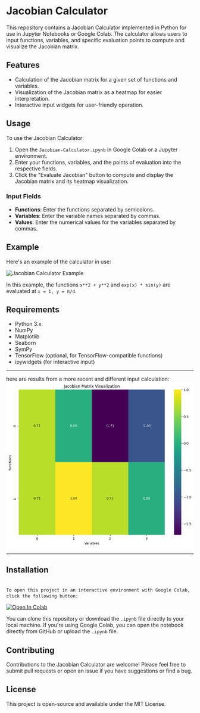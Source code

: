 # Jacobian Calculator

This repository contains a Jacobian Calculator implemented in Python for use in Jupyter Notebooks or Google Colab. The calculator allows users to input functions, variables, and specific evaluation points to compute and visualize the Jacobian matrix.

## Features

- Calculation of the Jacobian matrix for a given set of functions and variables.
- Visualization of the Jacobian matrix as a heatmap for easier interpretation.
- Interactive input widgets for user-friendly operation.

## Usage

To use the Jacobian Calculator:

1. Open the `Jacobian-Calculator.ipynb` in Google Colab or a Jupyter environment.
2. Enter your functions, variables, and the points of evaluation into the respective fields.
3. Click the "Evaluate Jacobian" button to compute and display the Jacobian matrix and its heatmap visualization.

### Input Fields

- **Functions**: Enter the functions separated by semicolons.
- **Variables**: Enter the variable names separated by commas.
- **Values**: Enter the numerical values for the variables separated by commas.

## Example

Here's an example of the calculator in use:

![Jacobian Calculator Example](IMG_5541.jpg)

In this example, the functions `x**2 + y**2` and `exp(x) * sin(y)` are evaluated at `x = 1, y = π/4`.

## Requirements

- Python 3.x
- NumPy
- Matplotlib
- Seaborn
- SymPy
- TensorFlow (optional, for TensorFlow-compatible functions)
- ipywidgets (for interactive input)
___
here are results from a more recent and different input calculation:
![random_results](https://github.com/LoQiseaking69/Jacobian-calculator/blob/main/IMG_1080.png)
___

## Installation

```

To open this project in an interactive environment with Google Colab, click the following button:
```
[![Open In Colab](https://colab.research.google.com/assets/colab-badge.svg)](https://colab.research.google.com/github/LoQiseaking69/Jacobian-calculator/blob/main/Jacobian-Calculator.ipynb)



You can clone this repository or download the `.ipynb` file directly to your local machine. If you're using Google Colab, you can open the notebook directly from GitHub or upload the `.ipynb` file.

## Contributing

Contributions to the Jacobian Calculator are welcome! Please feel free to submit pull requests or open an issue if you have suggestions or find a bug.

## License

This project is open-source and available under the MIT License.
